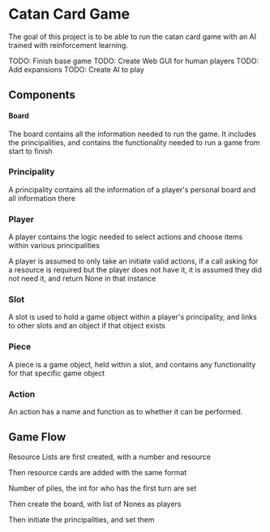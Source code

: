 # Catan Card Game

The goal of this project is to be able to run 
the catan card game with an AI trained with 
reinforcement learning. 

TODO: Finish base game
TODO: Create Web GUI for human players
TODO: Add expansions
TODO: Create AI to play

## Components

#### Board


The board contains all the information needed 
to run the game. It includes the principalities, 
and contains the functionality needed to run a game 
from start to finish 

### Principality

A principality contains all the information of a 
player's personal board and all information there

### Player

A player contains the logic needed to select actions
and choose items within various principalities

A player is assumed to only take an initiate valid 
actions, if a call asking for a resource is required
but the player does not have it, it is assumed they 
did not need it, and return None in that instance

### Slot

A slot is used to hold a game object within a player's 
principality, and links to other slots and an object if 
that object exists

### Piece

A piece is a game object, held within a slot, and contains
any functionality for that specific game object

### Action

An action has a name and function as to whether it can be 
performed. 


## Game Flow

Resource Lists are first created, with a number and resource

Then resource cards are added with the same format

Number of piles, the int for who has the first turn are set

Then create the board, with list of Nones as players

Then initiate the principalities, and set them

